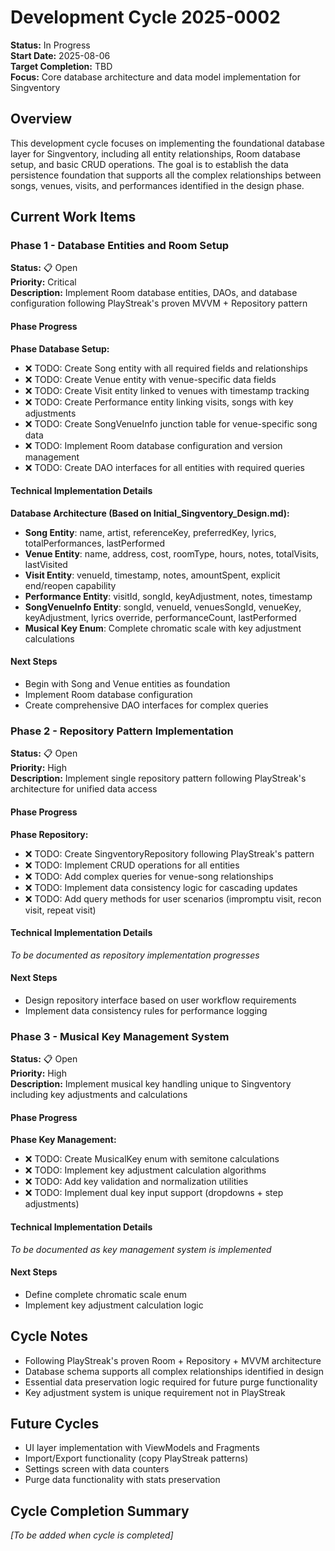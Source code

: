 # Development Cycle 2025-0002

**Status:** In Progress  
**Start Date:** 2025-08-06  
**Target Completion:** TBD  
**Focus:** Core database architecture and data model implementation for Singventory

## Overview
This development cycle focuses on implementing the foundational database layer for Singventory, including all entity relationships, Room database setup, and basic CRUD operations. The goal is to establish the data persistence foundation that supports all the complex relationships between songs, venues, visits, and performances identified in the design phase.

## Current Work Items

### Phase 1 - Database Entities and Room Setup
**Status:** 📋 Open  
**Priority:** Critical  
**Description:** Implement Room database entities, DAOs, and database configuration following PlayStreak's proven MVVM + Repository pattern

#### Phase Progress
**Phase Database Setup:**
- ❌ TODO: Create Song entity with all required fields and relationships
- ❌ TODO: Create Venue entity with venue-specific data fields
- ❌ TODO: Create Visit entity linked to venues with timestamp tracking
- ❌ TODO: Create Performance entity linking visits, songs with key adjustments
- ❌ TODO: Create SongVenueInfo junction table for venue-specific song data
- ❌ TODO: Implement Room database configuration and version management
- ❌ TODO: Create DAO interfaces for all entities with required queries

#### Technical Implementation Details
**Database Architecture (Based on Initial_Singventory_Design.md):**
- **Song Entity**: name, artist, referenceKey, preferredKey, lyrics, totalPerformances, lastPerformed
- **Venue Entity**: name, address, cost, roomType, hours, notes, totalVisits, lastVisited  
- **Visit Entity**: venueId, timestamp, notes, amountSpent, explicit end/reopen capability
- **Performance Entity**: visitId, songId, keyAdjustment, notes, timestamp
- **SongVenueInfo Entity**: songId, venueId, venuesSongId, venueKey, keyAdjustment, lyrics override, performanceCount, lastPerformed
- **Musical Key Enum**: Complete chromatic scale with key adjustment calculations

#### Next Steps
- Begin with Song and Venue entities as foundation
- Implement Room database configuration
- Create comprehensive DAO interfaces for complex queries

### Phase 2 - Repository Pattern Implementation  
**Status:** 📋 Open  
**Priority:** High  
**Description:** Implement single repository pattern following PlayStreak's architecture for unified data access

#### Phase Progress
**Phase Repository:**
- ❌ TODO: Create SingventoryRepository following PlayStreak's pattern
- ❌ TODO: Implement CRUD operations for all entities
- ❌ TODO: Add complex queries for venue-song relationships
- ❌ TODO: Implement data consistency logic for cascading updates
- ❌ TODO: Add query methods for user scenarios (impromptu visit, recon visit, repeat visit)

#### Technical Implementation Details
*To be documented as repository implementation progresses*

#### Next Steps
- Design repository interface based on user workflow requirements
- Implement data consistency rules for performance logging

### Phase 3 - Musical Key Management System
**Status:** 📋 Open  
**Priority:** High  
**Description:** Implement musical key handling unique to Singventory including key adjustments and calculations

#### Phase Progress
**Phase Key Management:**
- ❌ TODO: Create MusicalKey enum with semitone calculations
- ❌ TODO: Implement key adjustment calculation algorithms
- ❌ TODO: Add key validation and normalization utilities
- ❌ TODO: Implement dual key input support (dropdowns + step adjustments)

#### Technical Implementation Details
*To be documented as key management system is implemented*

#### Next Steps
- Define complete chromatic scale enum
- Implement key adjustment calculation logic

## Cycle Notes
- Following PlayStreak's proven Room + Repository + MVVM architecture
- Database schema supports all complex relationships identified in design
- Essential data preservation logic required for future purge functionality
- Key adjustment system is unique requirement not in PlayStreak

## Future Cycles
- UI layer implementation with ViewModels and Fragments
- Import/Export functionality (copy PlayStreak patterns)
- Settings screen with data counters
- Purge data functionality with stats preservation

## Cycle Completion Summary
*[To be added when cycle is completed]*